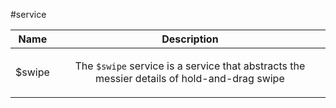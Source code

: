
#service

| Name | Description |
| :--: | :--: |
| $swipe | <p>The <code>$swipe</code> service is a service that abstracts the messier details of hold-and-drag swipe</p>  |

